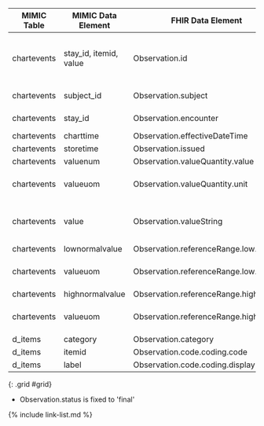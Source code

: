 |MIMIC Table|MIMIC Data Element|FHIR Data Element|FHIR Profile|Notes| 
|---|---|---|---|---|
|chartevents|stay_id, itemid, value|Observation.id|[MimicObservationChartevents]|Concat MIMIC elements and convert to UUID5|
|chartevents|subject_id|Observation.subject|[MimicObservationChartevents]|Convert to UUID5|
|chartevents|stay_id|Observation.encounter|[MimicObservationChartevents]|Convert to UUID5|
|chartevents|charttime|Observation.effectiveDateTime|[MimicObservationChartevents]||
|chartevents|storetime|Observation.issued|[MimicObservationChartevents]||
|chartevents|valuenum|Observation.valueQuantity.value|[MimicObservationChartevents]||
|chartevents|valueuom|Observation.valueQuantity.unit|[MimicObservationChartevents]|Used for both unit and code element|
|chartevents|value|Observation.valueString|[MimicObservationChartevents]|Only store valueString if valueQuantity is not present|
|chartevents|lownormalvalue|Observation.referenceRange.low.value|[MimicObservationChartevents]||
|chartevents|valueuom|Observation.referenceRange.low.unit|[MimicObservationChartevents]|Used for both unit and code element|
|chartevents|highnormalvalue|Observation.referenceRange.high.value|[MimicObservationChartevents]||
|chartevents|valueuom|Observation.referenceRange.high.unit|[MimicObservationChartevents]|Used for both unit and code element|
|d_items|category|Observation.category|[MimicObservationChartevents]||
|d_items|itemid|Observation.code.coding.code|[MimicObservationChartevents]||
|d_items|label|Observation.code.coding.display|[MimicObservationChartevents]||


{: .grid #grid}

* Observation.status is fixed to 'final'

{% include link-list.md %}
